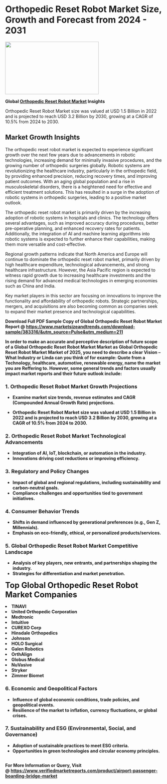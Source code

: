 <H1>Orthopedic Reset Robot Market Size, Growth and Forecast from 2024 - 2031</H1><img class="aligncenter size-medium wp-image-584254" src="https://thirdeyenews.in/wp-content/uploads/2024/09/Global-Market-Research-300x168.jpeg" alt="" width="300" height="168" /><p><strong>Global&nbsp;<a href="https://www.marketsizeandtrends.com/download-sample/383316/&amp;utm_source=Pulse&amp;utm_medium=211">Orthopedic Reset Robot Market</a> Insights</strong></p><p>Orthopedic Reset Robot Market size was valued at USD 1.5 Billion in 2022 and is projected to reach USD 3.2 Billion by 2030, growing at a CAGR of 10.5% from 2024 to 2030.</p><p><!DOCTYPE html> <html lang="en"> <head> <meta charset="UTF-8"> <meta name="viewport" content="width=device-width, initial-scale=1.0"> <title>Orthopedic Reset Robot Market Growth Insights</title> </head> <body> <h2>Market Growth Insights</h2> <p> The orthopedic reset robot market is expected to experience significant growth over the next few years due to advancements in robotic technologies, increasing demand for minimally invasive procedures, and the growing number of orthopedic surgeries globally. Robotic systems are revolutionizing the healthcare industry, particularly in the orthopedic field, by providing enhanced precision, reducing recovery times, and improving patient outcomes. With an aging global population and a rise in musculoskeletal disorders, there is a heightened need for effective and efficient treatment solutions. This has resulted in a surge in the adoption of robotic systems in orthopedic surgeries, leading to a positive market outlook. </p> <p><strong></strong></p> <p> The orthopedic reset robot market is primarily driven by the increasing adoption of robotic systems in hospitals and clinics. The technology offers several advantages, such as improved accuracy during procedures, better pre-operative planning, and enhanced recovery rates for patients. Additionally, the integration of AI and machine learning algorithms into robotic systems is expected to further enhance their capabilities, making them more versatile and cost-effective. </p> <p> Regional growth patterns indicate that North America and Europe will continue to dominate the orthopedic reset robot market, primarily driven by high healthcare expenditure, technological advancements, and strong healthcare infrastructure. However, the Asia Pacific region is expected to witness rapid growth due to increasing healthcare investments and the rising demand for advanced medical technologies in emerging economies such as China and India. </p> <p> Key market players in this sector are focusing on innovations to improve the functionality and affordability of orthopedic robots. Strategic partnerships, mergers, and acquisitions are also becoming common as companies seek to expand their market presence and technological capabilities. </p> <p><strong></p><p><span class=""><strong>Download Full PDF Sample Copy of Global Orthopedic Reset Robot Market Report</strong> @ <a href="https://www.marketsizeandtrends.com/download-sample/383316/&amp;utm_source=Pulse&amp;utm_medium=211" target="_blank">https://www.marketsizeandtrends.com/download-sample/383316/&amp;utm_source=Pulse&amp;utm_medium=211</a></span></p><p>In order to make an accurate and perceptive description of future scope of a Global&nbsp;Orthopedic Reset Robot Market Market as Global&nbsp;Orthopedic Reset Robot Market Market of 2025, you need to describe a clear Vision &ndash; What Industry or Linda can you think of for example: Quote from a Technology, healthcare, automotive, renewable energy, name the market you are Reffering to. However, some general trends and factors usually impact market reports and their future outlook include:</p><h3>1.&nbsp;<strong>Orthopedic Reset Robot Market Growth Projections</strong></h3><ul><li>Examine market size trends, revenue estimates and CAGR (Compounded Annual Growth Rate) projections.</li><li><p>Orthopedic Reset Robot Market size was valued at USD 1.5 Billion in 2022 and is projected to reach USD 3.2 Billion by 2030, growing at a CAGR of 10.5% from 2024 to 2030.</p></li></ul><h3>2.&nbsp;<strong>Orthopedic Reset Robot Market Technological Advancements</strong></h3><ul><li>Integration of AI, IoT, blockchain, or automation in the industry.</li><li>Innovations driving cost reductions or improving efficiency.</li></ul><h3>3.&nbsp;<strong>Regulatory and Policy Changes</strong></h3><ul><li>Impact of global and regional regulations, including sustainability and carbon-neutral goals.</li><li>Compliance challenges and opportunities tied to government initiatives.</li></ul><h3>4.&nbsp;<strong>Consumer Behavior Trends</strong></h3><ul><li>Shifts in demand influenced by generational preferences (e.g., Gen Z, Millennials).</li><li>Emphasis on eco-friendly, ethical, or personalized products/services.</li></ul><h3>5.&nbsp;<strong>Global Orthopedic Reset Robot Market Competitive Landscape</strong></h3><ul><li>Analysis of key players, new entrants, and partnerships shaping the industry.</li><li>Strategies for differentiation and market penetration.</li></ul><p data-pm-slice="1 1 []"><span style="color: inherit; font-family: inherit; font-size: 25px;">Top Global Orthopedic Reset Robot Market Companies</span></p><div class="" data-test-id=""><p><li>TINAVI</li><li> United Orthopedic Corporation</li><li> Medtronic</li><li> Intuitive</li><li> CUREXO Corp</li><li> Hinsdale Orthopedics</li><li> Johnson</li><li> HOLO Surgical</li><li> Galen Robotics</li><li> OrthAlign</li><li> Globus Medical</li><li> NuVasive</li><li> Stryker</li><li> Zimmer Biomet</li></p></div><h3>6.&nbsp;<strong>Economic and Geopolitical Factors</strong></h3><ul><li>Influence of global economic conditions, trade policies, and geopolitical events.</li><li>Resilience of the market to inflation, currency fluctuations, or global crises.</li></ul><h3>7.&nbsp;<strong>Sustainability and ESG (Environmental, Social, and Governance)</strong></h3><ul><li>Adoption of sustainable practices to meet ESG criteria.</li><li>Opportunities in green technologies and circular economy principles.</li></ul><h2><strong style="font-size: 14px;">For More Information or Query, Visit @&nbsp;</strong><a style="background-color: #ffffff; font-size: 14px;" href="https://www.marketsizeandtrends.com/report/orthopedic-reset-robot-market/" target="_blank">https://www.verifiedmarketreports.com/product/airport-passenger-boarding-bridge-market</a></h2>
